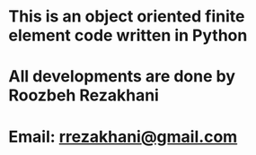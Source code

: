 # This is an object oriented finite element code written in Python
# All developments are done by Roozbeh Rezakhani
# Email: rrezakhani@gmail.com
